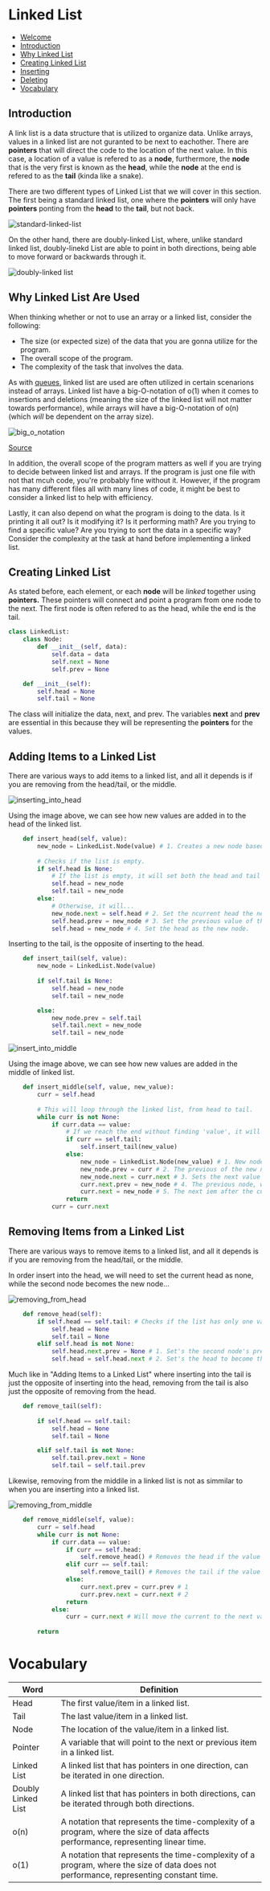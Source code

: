 # Linked List

* [Welcome](0-welcome.md)
* [Introduction](https://github.com/LagazoLabs/CSE-212-Final-Project/blob/main/Data%20Structures%20Project/2-topic.md#introduction)
* [Why Linked List](https://github.com/LagazoLabs/CSE-212-Final-Project/blob/main/Data%20Structures%20Project/2-topic.md#why-linked-list-are-used)
* [Creating Linked List](https://github.com/LagazoLabs/CSE-212-Final-Project/blob/main/Data%20Structures%20Project/2-topic.md#creating-linked-list)
* [Inserting](https://github.com/LagazoLabs/CSE-212-Final-Project/blob/main/Data%20Structures%20Project/2-topic.md#adding-items-to-a-linked-list)
* [Deleting](https://github.com/LagazoLabs/CSE-212-Final-Project/blob/main/Data%20Structures%20Project/2-topic.md#removing-items-from-a-linked-list)
* [Vocabulary](https://github.com/LagazoLabs/CSE-212-Final-Project/blob/main/Data%20Structures%20Project/2-topic.md#vocabulary)

## Introduction
A link list is a data structure that is utilized to organize data. Unlike arrays, values in a linked list are not guranted to be next to eachother. There are **pointers** that will direct the code to the location of the next value. In this case, a location of a value is refered to as a **node**, furthermore, the **node** that is the very first is known as the **head**, while the **node** at the end is refered to as the **tail** (kinda like a snake).

There are two different types of Linked List that we will cover in this section. The first being a standard linked list, one where the **pointers** will only have **pointers** ponting from the **head** to the **tail**, but not back.

![standard-linked-list](images/topic2-1.jpeg)

On the other hand, there are doubly-linked List, where, unlike standard linked list, doubly-linekd List are able to point in both directions, being able to move forward or backwards through it. 

![doubly-linked list](images/topic2-2.jpeg)

## Why Linked List Are Used
When thinking whether or not to use an array or a linked list, consider the following:
* The size (or expected size) of the data that you are gonna utilize for the program.
* The overall scope of the program. 
* The complexity of the task that involves the data.

As with [queues](1-topic.md), linked list are used are often utilized in certain scenarions instead of arrays. Linked list have a big-O-notation of o(1) when it comes to insertions and deletions (meaning the size of the linked list will not matter towards performance), while arrays will have a big-O-notation of o(n) (which *will* be dependent on the array size).

![big_o_notation](images/big_o_notation_graph.png)

[Source](https://www.bigocheatsheet.com)

In addition, the overall scope of the program matters as well if you are trying to decide between linked list and arrays. If the program is just one file with not that mcuh code, you're probably fine without it. However, if the program has many different files all with many lines of code, it might be best to consider a linked list to help with efficiency. 

Lastly, it can also depend on what the program is doing to the data. Is it printing it all out? Is it modifying it? Is it performing math? Are you trying to find a specific value? Are you trying to sort the data in a specific way? Consider the complexity at the task at hand before implementing a linked list.

## Creating Linked List
As stated before, each element, or each **node** will be *linked* together using **pointers.** These pointers will connect and point a program from one node to the next. The first node is often refered to as the head, while the end is the tail.

```Python
class LinkedList:
    class Node:
        def __init__(self, data):
            self.data = data
            self.next = None
            self.prev = None

    def __init__(self):
        self.head = None
        self.tail = None
```

The class will initialize the data, next, and prev. The variables **next** and **prev** are essential in this because they will be representing the **pointers** for the values.

## Adding Items to a Linked List
There are various ways to add items to a linked list, and all it depends is if you are removing from the head/tail, or the middle.

![inserting_into_head](images/topic2-3.jpg)

Using the image above, we can see how new values are added in to the head of the linked list.

```Python
    def insert_head(self, value):
        new_node = LinkedList.Node(value) # 1. Creates a new node based off the inputed parameter.   
        
        # Checks if the list is empty.
        if self.head is None:
            # If the list is empty, it will set both the head and tail as the new node.
            self.head = new_node 
            self.tail = new_node
        else:
            # Otherwise, it will...
            new_node.next = self.head # 2. Set the ncurrent head the next value for the new node.
            self.head.prev = new_node # 3. Set the previous value of the current head as the new node.
            self.head = new_node # 4. Set the head as the new node. 
```

Inserting to the tail, is the opposite of inserting to the head.

```Python
    def insert_tail(self, value):
        new_node = LinkedList.Node(value)  
        
        if self.tail is None:
            self.head = new_node
            self.tail = new_node

        else:
            new_node.prev = self.tail 
            self.tail.next = new_node 
            self.tail = new_node
```

![insert_into_middle](images/topic2-4.jpg)

Using the image above, we can see how new values are added in the middle of linked list.

```Python
    def insert_middle(self, value, new_value):
        curr = self.head
        
        # This will loop through the linked list, from head to tail.
        while curr is not None:
            if curr.data == value:
                # If we reach the end without finding 'value', it will simply set the new value as the tail.
                if curr == self.tail:
                    self.insert_tail(new_value)
                else:
                    new_node = LinkedList.Node(new_value) # 1. New node being created,
                    new_node.prev = curr # 2. The previous of the new node will be set as the current node. 
                    new_node.next = curr.next # 3. Sets the next value of the new node as the next value of the current node.
                    curr.next.prev = new_node # 4. The previous node, which is next after the current is the new node.
                    curr.next = new_node # 5. The next iem after the current node is now the new node. 
                return
            curr = curr.next
```

## Removing Items from a Linked List
There are various ways to remove items to a linked list, and all it depends is if you are removing from the head/tail, or the middle.

In order insert into the head, we will need to set the current head as none, while the second node becomes the new node...

![removing_from_head](images/topic2-5.jpeg)

```Python
    def remove_head(self):
        if self.head == self.tail: # Checks if the list has only one value in it, and will set both head and tail as None.
            self.head = None
            self.tail = None
        elif self.head is not None:
            self.head.next.prev = None # 1. Set's the second node's previous node as nothing.
            self.head = self.head.next # 2. Set's the head to become the next node after the current head. 
```

Much like in "Adding Items to a Linked List" where inserting into the tail is just the opposite of inserting into the head, removing from the tail is also just the opposite of removing from the head.

```Python
    def remove_tail(self):
        
        if self.head == self.tail:
            self.head = None
            self.tail = None

        elif self.tail is not None:
            self.tail.prev.next = None  
            self.tail = self.tail.prev  
```

Likewise, removing from the middile in a linked list is not as simmilar to when you are inserting into a linked list.

![removing_from_middle](images/topic2-6.jpeg)

```Python
    def remove_middle(self, value):
        curr = self.head
        while curr is not None:
            if curr.data == value:
                if curr == self.head:
                    self.remove_head() # Removes the head if the value is found at the head.
                elif curr == self.tail:
                    self.remove_tail() # Removes the tail if the value is found at the tail.
                else:
                    curr.next.prev = curr.prev # 1
                    curr.prev.next = curr.next # 2    
                return
            else:
                curr = curr.next # Will move the current to the next value in the list if it does not find the value that is going to be removed. 
        
        return
```

# Vocabulary 

Word | Definition | 
-------- | -------- |
Head | The first value/item in a linked list. | 
Tail | The last value/item in a linked list. | 
Node | The location of the value/item in a linked list. | 
Pointer | A variable that will point to the next or previous item in a linked list. | 
Linked List | A linked list that has pointers in one direction, can be iterated in one direction. | 
Doubly Linked List |A linked list that has pointers in both directions, can be iterated through both directions. | 
o(n) | A notation that represents the time-complexity of a program, where the size of data affects performance, representing linear time. | 
o(1) | A notation that represents the time-complexity of a program, where the size of data does not performance, representing constant time. | 
